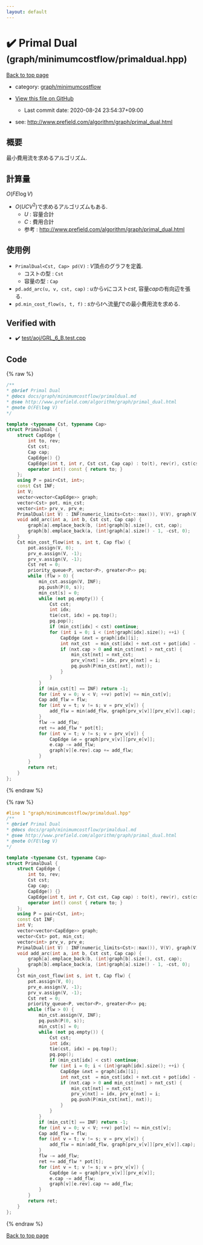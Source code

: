 ```yaml
---
layout: default
---
```


<!-- mathjax config similar to math.stackexchange -->
<script type="text/javascript" async
  src="https://cdnjs.cloudflare.com/ajax/libs/mathjax/2.7.5/MathJax.js?config=TeX-MML-AM_CHTML">
</script>
<script type="text/x-mathjax-config">
  MathJax.Hub.Config({
    TeX: { equationNumbers: { autoNumber: "AMS" }},
    tex2jax: {
      inlineMath: [ ['$','$'] ],
      processEscapes: true
    },
    "HTML-CSS": { matchFontHeight: false },
    displayAlign: "left",
    displayIndent: "2em"
  });
</script>

<script type="text/javascript" src="https://cdnjs.cloudflare.com/ajax/libs/jquery/3.4.1/jquery.min.js"></script>
<script src="https://cdn.jsdelivr.net/npm/jquery-balloon-js@1.1.2/jquery.balloon.min.js" integrity="sha256-ZEYs9VrgAeNuPvs15E39OsyOJaIkXEEt10fzxJ20+2I=" crossorigin="anonymous"></script>
<script type="text/javascript" src="../../../assets/js/copy-button.js"></script>
<link rel="stylesheet" href="../../../assets/css/copy-button.css" />


# :heavy_check_mark: Primal Dual <small>(graph/minimumcostflow/primaldual.hpp)</small>

<a href="../../../index.html">Back to top page</a>

* category: <a href="../../../index.html#4f2a5e89d3f9de5e41e39d8432f85e12">graph/minimumcostflow</a>
* <a href="{{ site.github.repository_url }}/blob/master/graph/minimumcostflow/primaldual.hpp">View this file on GitHub</a>
    - Last commit date: 2020-08-24 23:54:37+09:00


* see: <a href="http://www.prefield.com/algorithm/graph/primal_dual.html">http://www.prefield.com/algorithm/graph/primal_dual.html</a>


## 概要

最小費用流を求めるアルゴリズム.

## 計算量

$O(FE\log V)$

* $O(UCV^2)$で求めるアルゴリズムもある.
  * $U$ : 容量合計
  * $C$ : 費用合計
  * 参考 : <http://www.prefield.com/algorithm/graph/primal_dual.html>

## 使用例

* `PrimalDual<Cst, Cap> pd(V)` : $V$頂点のグラフを定義.
  * コストの型 : `Cst`
  * 容量の型 : `Cap`
* `pd.add_arc(u, v, cst, cap)` : $u$から$v$にコスト$cst$, 容量$cap$の有向辺を張る.
* `pd.min_cost_flow(s, t, f)` : $s$から$t$へ流量$f$での最小費用流を求める.


## Verified with

* :heavy_check_mark: <a href="../../../verify/test/aoj/GRL_6_B.test.cpp.html">test/aoj/GRL_6_B.test.cpp</a>


## Code

<a id="unbundled"></a>
{% raw %}
```cpp
/**
* @brief Primal Dual
* @docs docs/graph/minimumcostflow/primaldual.md
* @see http://www.prefield.com/algorithm/graph/primal_dual.html
* @note O(FE\log V)
*/

template <typename Cst, typename Cap>
struct PrimalDual {
    struct CapEdge {
        int to, rev;
        Cst cst;
        Cap cap;
        CapEdge() {}
        CapEdge(int t, int r, Cst cst, Cap cap) : to(t), rev(r), cst(cst), cap(cap) {}
        operator int() const { return to; }
    };
    using P = pair<Cst, int>;
    const Cst INF;
    int V;
    vector<vector<CapEdge>> graph;
    vector<Cst> pot, min_cst;
    vector<int> prv_v, prv_e;
    PrimalDual(int V) : INF(numeric_limits<Cst>::max()), V(V), graph(V) {}
    void add_arc(int a, int b, Cst cst, Cap cap) {
        graph[a].emplace_back(b, (int)graph[b].size(), cst, cap);
        graph[b].emplace_back(a, (int)graph[a].size() - 1, -cst, 0);
    }
    Cst min_cost_flow(int s, int t, Cap flw) {
        pot.assign(V, 0);
        prv_e.assign(V, -1);
        prv_v.assign(V, -1);
        Cst ret = 0;
        priority_queue<P, vector<P>, greater<P>> pq;
        while (flw > 0) {
            min_cst.assign(V, INF);
            pq.push(P(0, s));
            min_cst[s] = 0;
            while (not pq.empty()) {
                Cst cst;
                int idx;
                tie(cst, idx) = pq.top();
                pq.pop();
                if (min_cst[idx] < cst) continue;
                for (int i = 0; i < (int)graph[idx].size(); ++i) {
                    CapEdge &nxt = graph[idx][i];
                    int nxt_cst  = min_cst[idx] + nxt.cst + pot[idx] - pot[nxt];
                    if (nxt.cap > 0 and min_cst[nxt] > nxt_cst) {
                        min_cst[nxt] = nxt_cst;
                        prv_v[nxt] = idx, prv_e[nxt] = i;
                        pq.push(P(min_cst[nxt], nxt));
                    }
                }
            }
            if (min_cst[t] == INF) return -1;
            for (int v = 0; v < V; ++v) pot[v] += min_cst[v];
            Cap add_flw = flw;
            for (int v = t; v != s; v = prv_v[v]) {
                add_flw = min(add_flw, graph[prv_v[v]][prv_e[v]].cap);
            }
            flw -= add_flw;
            ret += add_flw * pot[t];
            for (int v = t; v != s; v = prv_v[v]) {
                CapEdge &e = graph[prv_v[v]][prv_e[v]];
                e.cap -= add_flw;
                graph[v][e.rev].cap += add_flw;
            }
        }
        return ret;
    }
};

```
{% endraw %}

<a id="bundled"></a>
{% raw %}
```cpp
#line 1 "graph/minimumcostflow/primaldual.hpp"
/**
* @brief Primal Dual
* @docs docs/graph/minimumcostflow/primaldual.md
* @see http://www.prefield.com/algorithm/graph/primal_dual.html
* @note O(FE\log V)
*/

template <typename Cst, typename Cap>
struct PrimalDual {
    struct CapEdge {
        int to, rev;
        Cst cst;
        Cap cap;
        CapEdge() {}
        CapEdge(int t, int r, Cst cst, Cap cap) : to(t), rev(r), cst(cst), cap(cap) {}
        operator int() const { return to; }
    };
    using P = pair<Cst, int>;
    const Cst INF;
    int V;
    vector<vector<CapEdge>> graph;
    vector<Cst> pot, min_cst;
    vector<int> prv_v, prv_e;
    PrimalDual(int V) : INF(numeric_limits<Cst>::max()), V(V), graph(V) {}
    void add_arc(int a, int b, Cst cst, Cap cap) {
        graph[a].emplace_back(b, (int)graph[b].size(), cst, cap);
        graph[b].emplace_back(a, (int)graph[a].size() - 1, -cst, 0);
    }
    Cst min_cost_flow(int s, int t, Cap flw) {
        pot.assign(V, 0);
        prv_e.assign(V, -1);
        prv_v.assign(V, -1);
        Cst ret = 0;
        priority_queue<P, vector<P>, greater<P>> pq;
        while (flw > 0) {
            min_cst.assign(V, INF);
            pq.push(P(0, s));
            min_cst[s] = 0;
            while (not pq.empty()) {
                Cst cst;
                int idx;
                tie(cst, idx) = pq.top();
                pq.pop();
                if (min_cst[idx] < cst) continue;
                for (int i = 0; i < (int)graph[idx].size(); ++i) {
                    CapEdge &nxt = graph[idx][i];
                    int nxt_cst  = min_cst[idx] + nxt.cst + pot[idx] - pot[nxt];
                    if (nxt.cap > 0 and min_cst[nxt] > nxt_cst) {
                        min_cst[nxt] = nxt_cst;
                        prv_v[nxt] = idx, prv_e[nxt] = i;
                        pq.push(P(min_cst[nxt], nxt));
                    }
                }
            }
            if (min_cst[t] == INF) return -1;
            for (int v = 0; v < V; ++v) pot[v] += min_cst[v];
            Cap add_flw = flw;
            for (int v = t; v != s; v = prv_v[v]) {
                add_flw = min(add_flw, graph[prv_v[v]][prv_e[v]].cap);
            }
            flw -= add_flw;
            ret += add_flw * pot[t];
            for (int v = t; v != s; v = prv_v[v]) {
                CapEdge &e = graph[prv_v[v]][prv_e[v]];
                e.cap -= add_flw;
                graph[v][e.rev].cap += add_flw;
            }
        }
        return ret;
    }
};

```
{% endraw %}

<a href="../../../index.html">Back to top page</a>

